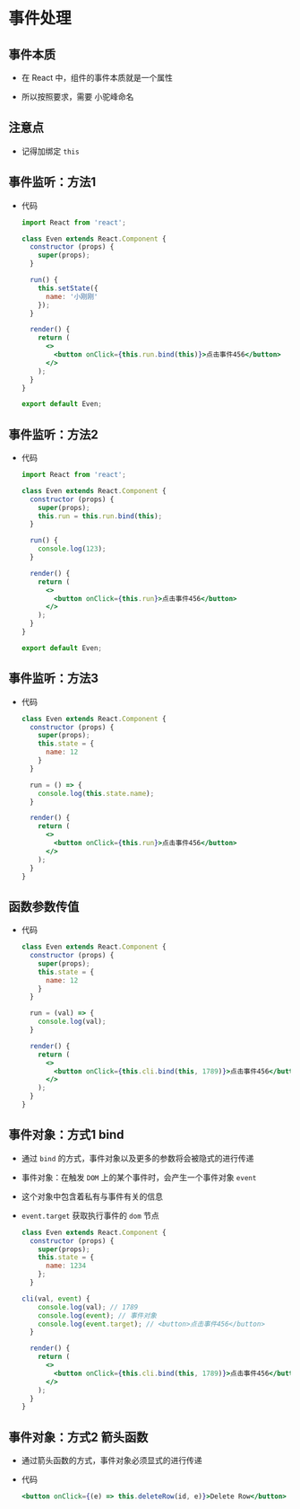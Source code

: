 # 事件处理

## 事件本质

- 在 React 中，组件的事件本质就是一个属性

- 所以按照要求，需要 小驼峰命名

## 注意点

- 记得加绑定 `this`

## 事件监听：方法1

- 代码

    ```jsx
    import React from 'react';

    class Even extends React.Component {
      constructor (props) {
        super(props);
      }

      run() {
        this.setState({
          name: '小刚刚'
        });
      }

      render() {
        return (
          <>
            <button onClick={this.run.bind(this)}>点击事件456</button>
          </>
        );
      }
    }

    export default Even;
    ```

## 事件监听：方法2

- 代码

    ```jsx
    import React from 'react';

    class Even extends React.Component {
      constructor (props) {
        super(props);
        this.run = this.run.bind(this);
      }

      run() {
        console.log(123);
      }

      render() {
        return (
          <>
            <button onClick={this.run}>点击事件456</button>
          </>
        );
      }
    }

    export default Even;
    ```

## 事件监听：方法3

- 代码

    ```jsx
    class Even extends React.Component {
      constructor (props) {
        super(props);
        this.state = {
          name: 12
        }
      }

      run = () => {
        console.log(this.state.name);
      }

      render() {
        return (
          <>
            <button onClick={this.run}>点击事件456</button>
          </>
        );
      }
    }
    ```

## 函数参数传值

- 代码

    ```jsx
    class Even extends React.Component {
      constructor (props) {
        super(props);
        this.state = {
          name: 12
        }
      }

      run = (val) => {
        console.log(val);
      }

      render() {
        return (
          <>
            <button onClick={this.cli.bind(this, 1789)}>点击事件456</button>
          </>
        );
      }
    }
    ```

## 事件对象：方式1 bind

- 通过 `bind` 的方式，事件对象以及更多的参数将会被隐式的进行传递

- 事件对象：在触发 `DOM` 上的某个事件时，会产生一个事件对象 `event`

- 这个对象中包含着私有与事件有关的信息

- `event.target` 获取执行事件的 `dom` 节点

    ```jsx
    class Even extends React.Component {
      constructor (props) {
        super(props);
        this.state = {
          name: 1234
        };
      }

    cli(val, event) {
        console.log(val); // 1789
        console.log(event); // 事件对象
        console.log(event.target); // <button>点击事件456</button>
      }

      render() {
        return (
          <>
            <button onClick={this.cli.bind(this, 1789)}>点击事件456</button>
          </>
        );
      }
    }
    ```

## 事件对象：方式2 箭头函数

- 通过箭头函数的方式，事件对象必须显式的进行传递

- 代码

    ```jsx
    <button onClick={(e) => this.deleteRow(id, e)}>Delete Row</button>
    ```
